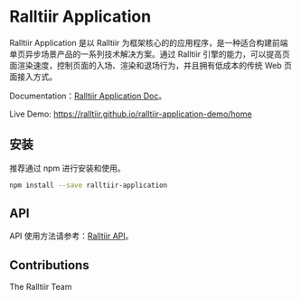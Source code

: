 # Ralltiir Application

Ralltiir Application 是以 Ralltiir 为框架核心的的应用程序，是一种适合构建前端单页异步场景产品的一系列技术解决方案。通过 Ralltiir 引擎的能力，可以提高页面渲染速度，控制页面的入场、渲染和退场行为，并且拥有低成本的传统 Web 页面接入方式。

Documentation：[Ralltiir Application Doc][rt-app-doc]。

Live Demo: <https://ralltiir.github.io/ralltiir-application-demo/home>

## 安装

推荐通过 npm 进行安装和使用。
```bash
npm install --save ralltiir-application
```

## API

API 使用方法请参考：[Ralltiir API][rt-api-wiki]。

## Contributions

The Ralltiir Team

[rt-app-doc]: https://ralltiir.github.io/ralltiir-application/
[rt-api-wiki]: https://ralltiir.github.io/ralltiir/api/action.html